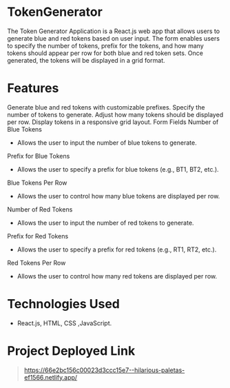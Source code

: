 # TokenGenerator

The Token Generator Application is a React.js web app that allows users to generate blue and red tokens based on user input. The form enables users to specify the number of tokens, prefix for the tokens, and how many tokens should appear per row for both blue and red token sets. Once generated, the tokens will be displayed in a grid format.

# Features

Generate blue and red tokens with customizable prefixes.
Specify the number of tokens to generate.
Adjust how many tokens should be displayed per row.
Display tokens in a responsive grid layout.
Form Fields
Number of Blue Tokens

- Allows the user to input the number of blue tokens to generate.

Prefix for Blue Tokens

- Allows the user to specify a prefix for blue tokens (e.g., BT1, BT2, etc.).

Blue Tokens Per Row

- Allows the user to control how many blue tokens are displayed per row.

Number of Red Tokens

- Allows the user to input the number of red tokens to generate.

Prefix for Red Tokens

- Allows the user to specify a prefix for red tokens (e.g., RT1, RT2, etc.).

Red Tokens Per Row

- Allows the user to control how many red tokens are displayed per row.

# Technologies Used

- React.js, HTML, CSS ,JavaScript.

# Project Deployed Link

> https://66e2bc156c00023d3ccc15e7--hilarious-paletas-ef1566.netlify.app/
